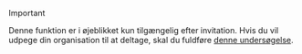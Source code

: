 > [!IMPORTANT]
> Denne funktion er i øjeblikket kun tilgængelig efter invitation. Hvis du vil udpege din organisation til at deltage, skal du fuldføre [denne undersøgelse](https://aka.ms/ax2012upgrade). 
